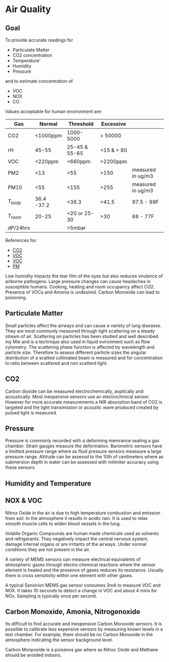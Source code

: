 # Air Quality

## Goal
To provide accurate readings for
- Particulate Matter
- CO2 concentration
- Temperature'
- Humidity
- Pressure

and to estimate concentration of
- VOC
- NOX
- CO

Values acceptable for human environment are:

| Gas | Normal    | Threshold | Excessive |  |
|---|---|---|---|---|
| CO2 | <1000ppm | 1000-5000      | > 50000 |
| rH  | 45-55 | 25-45 & 55-65  | <15 & > 80 |
| VOC | <220ppm | <660ppm | >2200ppm |
| PM2 | <13 | <55 | >150 | measured in ug/m3
| PM10 | <55 | <155 | >255 | measured in ug/m3
| $T_{body}$ | 36.4 -37.2 | <38.3 | >41.5 | 97.5 - 99F
| $T_{room}$ |  20-25| <20 or 25-30| >30 | 68 - 77F
| dP/24hrs    | | >5mbar | |

References for:
- [CO2](https://www.dhs.wisconsin.gov/chemical/carbondioxide.htm)
- [VOC](https://atmotube.com/air-quality-essentials/standards-for-indoor-air-quality-iaq)
- [VOC](https://www.advsolned.com/how-tvoc-affects-indoor-air-quality-effects-on-wellbeing-and-health/)
- [PM](https://atmotube.com/air-quality-essentials/particulate-matter-pm-levels-and-aqi)

Low humidity impacts the tear film of the eyes but also reduces virulence of airborne pathogens.
Large pressure changes can cause headaches in susceptible humans.
Cooking, heating and room occupancy affect CO2.
Presence of VOCs and Amonia is undesired. Carbon Monoxide can lead to poisoning.

## Particulate Matter
Small particles affect the airways and can cause a variety of lung diseases. They are most commonly measured through light scattering on a steady stream of air. Scattering on particles has been studied and well described my Mie and is a technique also used in liquid evironment such as flow cytometry. The scattering phase function is affected by wavelength and particle size. Therefore to assess different particle sizes the angular distribution of a scatted collimated beam is measured and for concentration to ratio between scattered and non scatterd light.

## CO2

Carbon dioxide can be measured electrochemically, aoptically and acoustically. Most inexpensive sensors use an electrochmical sensor. However for more accurate measurements a NIR absorption band of CO2 is targeted and the light transmission or acoustic wave produced created by pulsed light is measured.

## Pressure
Pressure is commonly recorded with a deforming memrance sealing a gas chamber. Strain gauges measure the deformation. Barometric sensors have a limitted pressure range where as fluid pressure sensors meassure a large pressure range. Altitude can be assessd to the 10th of centimeters where as submersion depth in water can be assessed with milimiter accuracy using these sensors.

## Humidity and Temperature

## NOX & VOC
Nitrox Oxide in the air is due to high temperature combustion and emission from soil. In the atmosphere it results in acidic rain. It is used to relax smooth muscle cells to widen blood vessels in the lung.

Volatile Organic Compounds are human made chemicals used as solvents and refrigerants. They negatively impact the central nervous system, damage internal organs or are irritants of the airways. Under normal conditions they are not present in the air.

A variety of MEMS sensors can measure electrical equivalents of atmospheric gases through electro chemical reactions where the sensor element is heated and the presence of gases reduces its resistance. Usually there is cross sensitivity within one element with other gases.

A typical Sensirion MEMS gas sensor consumes 3mA to measure VOC and NOX. It takes 10 seconds to detect a change in VOC and about 4 mins for NOx. Sampling is typically once per second.

## Carbon Monoxide, Amonia, Nitrogenoxide

Its difficult to find accurate and inexpensive Carbon Monoxide sensors. It is possible to calibrate less expensive sensors by measuring known levels in a test chamber. For example, there should be no Carbon Monoxide in the atmosphere indicating the sensor background level.

Carbon Monpoxide is a poisenos gas where as Nitroc Oxide and Methane should be avoided indoors.
